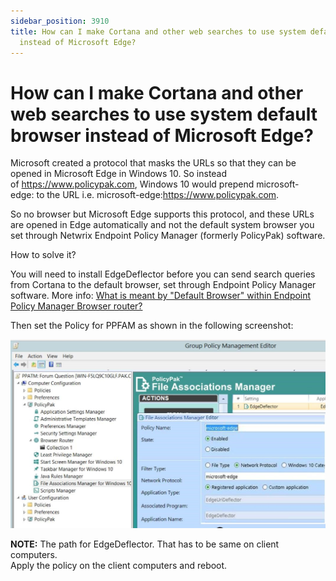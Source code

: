 ```yaml
---
sidebar_position: 3910
title: How can I make Cortana and other web searches to use system default browser
  instead of Microsoft Edge?
---
```


# How can I make Cortana and other web searches to use system default browser instead of Microsoft Edge?

Microsoft created a protocol that masks the URLs so that they can be opened in Microsoft Edge in Windows 10. So instead of https://www.policypak.com, Windows 10 would prepend microsoft-edge: to the URL i.e. microsoft-edge:https://www.policypak.com.

So no browser but Microsoft Edge supports this protocol, and these URLs are opened in Edge automatically and not the default system browser you set through Netwrix Endpoint Policy Manager (formerly PolicyPak) software.

How to solve it?

You will need to install EdgeDeflector before you can send search queries from Cortana to the default browser, set through Endpoint Policy Manager software. More info: [What is meant by "Default Browser" within Endpoint Policy Manager Browser router?](../../BrowserRouter/DefaultBrowser/Defined)

Then set the Policy for PPFAM as shown in the following screenshot:

![](../../../../../../static/images/PolicyPak/Content/Resources/Images/Troubleshooting/FileAssociations/730_1_ddfgdsfgfg.jpg)

**NOTE:** The path for EdgeDeflector. That has to be same on client computers.  
Apply the policy on the client computers and reboot.